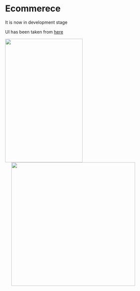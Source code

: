 # Ecommerece

It is now in development stage

UI has been taken from [here](https://uicookies.gumroad.com/l/vKPbY)

<img src="https://user-images.githubusercontent.com/69786552/183378753-e8a0fed4-0c84-472c-9225-691d090f3726.jpeg" width="250" height="400" /><img src="https://user-images.githubusercontent.com/69786552/183378771-24b70636-f0f7-433c-befe-dc141bbf0bf5.jpeg" height="400" hspace="20"/>

